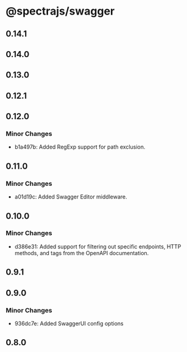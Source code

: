 # @spectrajs/swagger

## 0.14.1

## 0.14.0

## 0.13.0

## 0.12.1

## 0.12.0

### Minor Changes

- b1a497b: Added RegExp support for path exclusion.

## 0.11.0

### Minor Changes

- a01d19c: Added Swagger Editor middleware.

## 0.10.0

### Minor Changes

- d386e31: Added support for filtering out specific endpoints, HTTP methods, and tags from the OpenAPI documentation.

## 0.9.1

## 0.9.0

### Minor Changes

- 936dc7e: Added SwaggerUI config options

## 0.8.0
